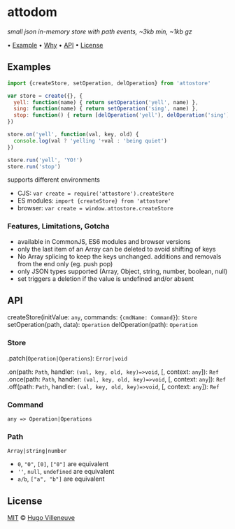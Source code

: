 # attodom

*small json in-memory store with path events, ~3kb min, ~1kb gz*

• [Example](#example) • [Why](#why) • [API](#api) • [License](#license)

## Examples

```javascript
import {createStore, setOperation, delOperation} from 'attostore'

var store = create({}, {
  yell: function(name) { return setOperation('yell', name) },
  sing: function(name) { return setOperation('sing', name) },
  stop: function() { return [delOperation('yell'), delOperation('sing')] },
})

store.on('yell', function(val, key, old) {
  console.log(val ? 'yelling '+val : 'being quiet')
})

store.run('yell', 'YO!')
store.run('stop')
```

supports different environments
* CJS: `var create = require('attostore').createStore`
* ES modules: `import {createStore} from 'attostore'`
* browser: `var create = window.attostore.createStore`


### Features, Limitations, Gotcha

* available in CommonJS, ES6 modules and browser versions
* only the last item of an Array can be deleted to avoid shifting of keys
* No Array splicing to keep the keys unchanged. additions and removals from the end only (eg. push pop)
* only JSON types supported (Array, Object, string, number, boolean, null)
* set triggers a deletion if the value is undefined and/or absent


## API

createStore(initValue: `any`, commands: `{cmdName: Command}`): `Store`
setOperation(path, data): `Operation`
delOperation(path): `Operation`


### Store

.patch(`Operation|Operations`): `Error|void`

.on(path: `Path`, handler: `(val, key, old, key)=>void`, [, context: `any`]): `Ref`
.once(path: `Path`, handler: `(val, key, old, key)=>void`, [, context: `any`]): `Ref`
.off(path: `Path`, handler: `(val, key, old, key)=>void`, [, context: `any`]): `Ref`


### Command

`any => Operation|Operations`


### Path

`Array|string|number`
* `0`, `"0"`, `[0]`, `["0"]` are equivalent
* `''`, `null`, `undefined` are equivalent
* `a/b`, `["a", "b"]` are equivalent

## License

[MIT](http://www.opensource.org/licenses/MIT) © [Hugo Villeneuve](https://github.com/hville)
